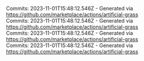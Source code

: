 Commits: 2023-11-01T15:48:12.546Z - Generated via https://github.com/marketplace/actions/artificial-grass
<br>
Commits: 2023-11-01T15:48:12.546Z - Generated via https://github.com/marketplace/actions/artificial-grass
<br>
Commits: 2023-11-01T15:48:12.546Z - Generated via https://github.com/marketplace/actions/artificial-grass
<br>
Commits: 2023-11-01T15:48:12.546Z - Generated via https://github.com/marketplace/actions/artificial-grass
<br>
